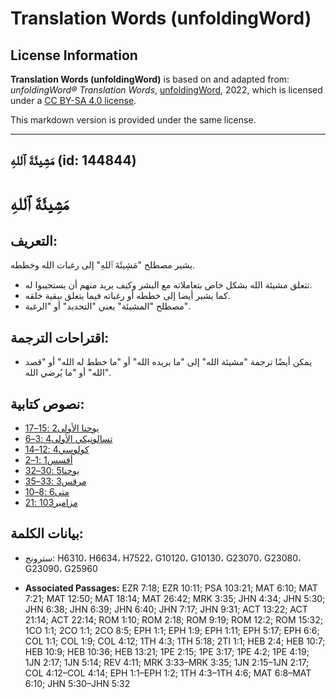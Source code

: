 # Translation Words (unfoldingWord)

## License Information

**Translation Words (unfoldingWord)** is based on and adapted from: _unfoldingWord® Translation Words_, [unfoldingWord](https://unfoldingword.org/utw), 2022, which is licensed under a [CC BY-SA 4.0 license](https://creativecommons.org/licenses/by-sa/4.0/legalcode.en).

This markdown version is provided under the same license.



--------------------------------

## مَشِيئَةَ ٱللهِ (id: 144844)

مَشِيئَةَ ٱللهِ
===============

التعريف:
--------

يشير مصطلح "مَشِيئَةَ ٱللهِ" إلى رغبات الله وخططه.

* تتعلق مشيئة الله بشكل خاص بتعاملاته مع البشر وكيف يريد منهم أن يستجيبوا له.
* كما يشير أيضا إلى خططه أو رغباته فيما يتعلق ببقية خلقه.
* مصطلح "المشيئة" يعني "التحديد" أو "الرغبة".

اقتراحات الترجمة:
-----------------

* يمكن أيضًا ترجمة "مشيئة الله" إلى "ما يريده الله" أو "ما خطط له الله" أو "قصد الله" أو "ما يُرضي الله".

نصوص كتابية:
------------

* [يوحنا الأولى2 :15–17](https://ref.ly/1John2:15-1John2:17)
* [تسالونيكي الأولى4 :3–6](https://ref.ly/1Thess4:3-1Thess4:6)
* [كولوسي4 :12–14](https://ref.ly/Col4:12-Col4:14)
* [أفسس1 :1–2](https://ref.ly/Eph1:1-Eph1:2)
* [يوحنا5 :30–32](https://ref.ly/John5:30-John5:32)
* [مرقس3 :33–35](https://ref.ly/Mark3:33-Mark3:35)
* [متى6 :8–10](https://ref.ly/Matt6:8-Matt6:10)
* [مزامير103 :21](https://ref.ly/Ps103:21)

بيانات الكلمة:
--------------

* سترونج: H6310، H6634، H7522، G10120، G10130، G23070، G23080، G23090، G25960

* **Associated Passages:** EZR 7:18; EZR 10:11; PSA 103:21; MAT 6:10; MAT 7:21; MAT 12:50; MAT 18:14; MAT 26:42; MRK 3:35; JHN 4:34; JHN 5:30; JHN 6:38; JHN 6:39; JHN 6:40; JHN 7:17; JHN 9:31; ACT 13:22; ACT 21:14; ACT 22:14; ROM 1:10; ROM 2:18; ROM 9:19; ROM 12:2; ROM 15:32; 1CO 1:1; 2CO 1:1; 2CO 8:5; EPH 1:1; EPH 1:9; EPH 1:11; EPH 5:17; EPH 6:6; COL 1:1; COL 1:9; COL 4:12; 1TH 4:3; 1TH 5:18; 2TI 1:1; HEB 2:4; HEB 10:7; HEB 10:9; HEB 10:36; HEB 13:21; 1PE 2:15; 1PE 3:17; 1PE 4:2; 1PE 4:19; 1JN 2:17; 1JN 5:14; REV 4:11; MRK 3:33–MRK 3:35; 1JN 2:15–1JN 2:17; COL 4:12–COL 4:14; EPH 1:1–EPH 1:2; 1TH 4:3–1TH 4:6; MAT 6:8–MAT 6:10; JHN 5:30–JHN 5:32

